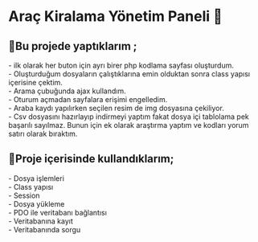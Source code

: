 # Araç Kiralama Yönetim Paneli 🚗
<h2>📌Bu projede yaptıklarım ;</h2>
- ilk olarak her buton için ayrı birer php kodlama sayfası oluşturdum. <br>
- Oluşturduğum dosyaların çalıştıklarına emin olduktan sonra class yapısı içerisine çektim. <br>
- Arama çubuğunda ajax kullandım. <br>
- Oturum açmadan sayfalara erişimi engelledim. <br>
- Araba kaydı yapılırken seçilen resim de img dosyasına çekiliyor. <br>
- Csv dosyasını hazırlayıp indirmeyi yaptım fakat dosya içi tablolama pek başarılı sayılmaz. Bunun için ek olarak araştırma yaptım ve kodları yorum satırı olarak bıraktım. <br>

<h2>📌Proje içerisinde kullandıklarım;</h2> 
- Dosya işlemleri <br>
- Class yapısı <br>
- Session <br>
- Dosya yükleme <br>
- PDO ile veritabanı bağlantısı <br>
- Veritabanına kayıt <br>
- Veritabanında sorgu <br>
